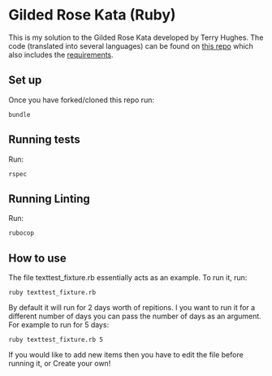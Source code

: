 # Gilded Rose Kata (Ruby)

This is my solution to the Gilded Rose Kata developed by Terry Hughes. The code (translated into several languages) can be found on [this repo](https://github.com/makersacademy/course/blob/main/individual_challenges/gilded_rose.md) which also includes the [requirements](https://github.com/emilybache/GildedRose-Refactoring-Kata/blob/main/GildedRoseRequirements.txt).

## Set up

Once you have forked/cloned this repo run:
```
bundle
```

## Running tests
Run:
```
rspec
```

## Running Linting
Run:
```
rubocop
```

## How to use

The file texttest_fixture.rb essentially acts as an example. To run it, run:
```
ruby texttest_fixture.rb
```

By default it will run for 2 days worth of repitions. I you want to run it for a different number of days you can pass the number of days as an argument. For example to run for 5 days:
```
ruby texttest_fixture.rb 5
```

If you would like to add new items then you have to edit the file before running it, or Create your own!
